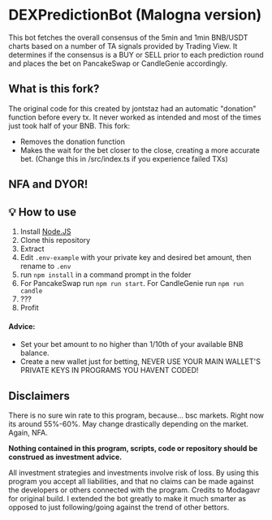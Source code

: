 # DEXPredictionBot (Malogna version)

This bot fetches the overall consensus of the 5min and 1min BNB/USDT charts based on a number of TA signals provided by Trading View. It determines if the consensus is a BUY or SELL prior to each prediction round and places the bet on PancakeSwap or CandleGenie accordingly.

## What is this fork?
The original code for this created by jontstaz had an automatic "donation" function before every tx. It never worked as intended and most of the times just took half of your BNB. This fork:
- Removes the donation function
- Makes the wait for the bet closer to the close, creating a more accurate bet. (Change this in /src/index.ts if you experience failed TXs)


## NFA and DYOR!

## 💡 How to use

1. Install [Node.JS](https://nodejs.org/en/download/)
2. Clone this repository
3. Extract
4. Edit `.env-example` with your private key and desired bet amount, then rename to `.env`
5. run `npm install` in a command prompt in the folder
6. For PancakeSwap run `npm run start`. For CandleGenie run `npm run candle`
7. ???
8. Profit



#### Advice:
- Set your bet amount to no higher than 1/10th of your available BNB balance.
- Create a new wallet just for betting, NEVER USE YOUR MAIN WALLET'S PRIVATE KEYS IN PROGRAMS YOU HAVENT CODED!


## Disclaimers

There is no sure win rate to this program, because... bsc markets. Right now its around 55%-60%. May change drastically depending on the market. Again, NFA.

**Nothing contained in this program, scripts, code or repository should be construed as investment advice.**

All investment strategies and investments involve risk of loss.
By using this program you accept all liabilities, and that no claims can be made against the developers or others connected with the program.
Credits to Modagavr for original build. I extended the bot greatly to make it much smarter as opposed to just following/going against the trend of other bettors.
